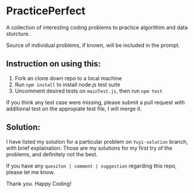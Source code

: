 # PracticePerfect
A collection of interesting coding problems to practice algorithim and data sturcture. 

Source of individual problems, if known, will be included in the prompt.

## Instruction on using this:
1. Fork an clone down repo to a local machine
2. Run `npm install` to install node.js test suite  
3. Uncomment desired tests on `mainTest.js`, then run `npm test`

If you think any test case were missing, please submit a pull request with additional test on the appropiate test file, I will merge it.

## Solution: 
I have listed my solution for a particular problem on `Yuyi-solution` branch, with brief explaination. Those are my solutions for my first try of the problems, and definitely not the best. 

If you have any `quesiton | comment | suggestion` regarding this repo, please let me know.

Thank you. Happy Coding!